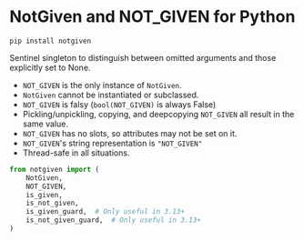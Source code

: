 # NotGiven and NOT_GIVEN for Python

```
pip install notgiven
```

Sentinel singleton to distinguish between omitted arguments and those
explicitly set to None.

- `NOT_GIVEN` is the only instance of `NotGiven`.
- `NotGiven` cannot be instantiated or subclassed.
- `NOT_GIVEN` is falsy (`bool(NOT_GIVEN)` is always False)
- Pickling/unpickling, copying, and deepcopying `NOT_GIVEN` all result in the same value.
- `NOT_GIVEN` has no slots, so attributes may not be set on it.
- `NOT_GIVEN`'s string representation is `"NOT_GIVEN"`
- Thread-safe in all situations.

```python
from notgiven import (
    NotGiven,
    NOT_GIVEN,
    is_given,
    is_not_given,
    is_given_guard,  # Only useful in 3.13+
    is_not_given_guard,  # Only useful in 3.13+
)
```
